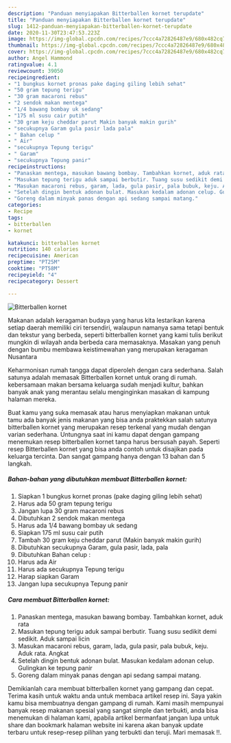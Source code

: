 ```yaml
---
description: "Panduan menyiapakan Bitterballen kornet terupdate"
title: "Panduan menyiapakan Bitterballen kornet terupdate"
slug: 1412-panduan-menyiapakan-bitterballen-kornet-terupdate
date: 2020-11-30T23:47:53.223Z
image: https://img-global.cpcdn.com/recipes/7ccc4a72826487e9/680x482cq70/bitterballen-kornet-foto-resep-utama.jpg
thumbnail: https://img-global.cpcdn.com/recipes/7ccc4a72826487e9/680x482cq70/bitterballen-kornet-foto-resep-utama.jpg
cover: https://img-global.cpcdn.com/recipes/7ccc4a72826487e9/680x482cq70/bitterballen-kornet-foto-resep-utama.jpg
author: Angel Hammond
ratingvalue: 4.1
reviewcount: 39050
recipeingredient:
- "1 bungkus kornet pronas pake daging giling lebih sehat"
- "50 gram tepung terigu"
- "30 gram macaroni rebus"
- "2 sendok makan mentega"
- "1/4 bawang bombay uk sedang"
- "175 ml susu cair putih"
- "30 gram keju cheddar parut Makin banyak makin gurih"
- "secukupnya Garam gula pasir lada pala"
- " Bahan celup "
- " Air"
- "secukupnya Tepung terigu"
- " Garam"
- "secukupnya Tepung panir"
recipeinstructions:
- "Panaskan mentega, masukan bawang bombay. Tambahkan kornet, aduk rata"
- "Masukan tepung terigu aduk sampai berbutir. Tuang susu sedikit demi sedikit. Aduk sampai licin"
- "Masukan macaroni rebus, garam, lada, gula pasir, pala bubuk, keju. Aduk rata. Angkat"
- "Setelah dingin bentuk adonan bulat. Masukan kedalam adonan celup. Gulingkan ke tepung panir"
- "Goreng dalam minyak panas dengan api sedang sampai matang."
categories:
- Recipe
tags:
- bitterballen
- kornet

katakunci: bitterballen kornet 
nutrition: 140 calories
recipecuisine: American
preptime: "PT25M"
cooktime: "PT58M"
recipeyield: "4"
recipecategory: Dessert

---
```



![Bitterballen kornet](https://img-global.cpcdn.com/recipes/7ccc4a72826487e9/680x482cq70/bitterballen-kornet-foto-resep-utama.jpg)

Makanan adalah keragaman budaya yang harus kita lestarikan karena setiap daerah memiliki ciri tersendiri, walaupun namanya sama tetapi bentuk dan tekstur yang berbeda, seperti bitterballen kornet yang kami tulis berikut mungkin di wilayah anda berbeda cara memasaknya. Masakan yang penuh dengan bumbu membawa keistimewahan yang merupakan keragaman Nusantara



Keharmonisan rumah tangga dapat diperoleh dengan cara sederhana. Salah satunya adalah memasak Bitterballen kornet untuk orang di rumah. kebersamaan makan bersama keluarga sudah menjadi kultur, bahkan banyak anak yang merantau selalu menginginkan masakan di kampung halaman mereka.

Buat kamu yang suka memasak atau harus menyiapkan makanan untuk tamu ada banyak jenis makanan yang bisa anda praktekkan salah satunya bitterballen kornet yang merupakan resep terkenal yang mudah dengan varian sederhana. Untungnya saat ini kamu dapat dengan gampang menemukan resep bitterballen kornet tanpa harus bersusah payah.
Seperti resep Bitterballen kornet yang bisa anda contoh untuk disajikan pada keluarga tercinta. Dan sangat gampang hanya dengan 13 bahan dan 5 langkah.


<!--inarticleads1-->

##### Bahan-bahan yang dibutuhkan membuat Bitterballen kornet:

1. Siapkan 1 bungkus kornet pronas (pake daging giling lebih sehat)
1. Harus ada 50 gram tepung terigu
1. Jangan lupa 30 gram macaroni rebus
1. Dibutuhkan 2 sendok makan mentega
1. Harus ada 1/4 bawang bombay uk sedang
1. Siapkan 175 ml susu cair putih
1. Tambah 30 gram keju cheddar parut (Makin banyak makin gurih)
1. Dibutuhkan secukupnya Garam, gula pasir, lada, pala
1. Dibutuhkan  Bahan celup :
1. Harus ada  Air
1. Harus ada secukupnya Tepung terigu
1. Harap siapkan  Garam
1. Jangan lupa secukupnya Tepung panir




<!--inarticleads2-->

##### Cara membuat  Bitterballen kornet:

1. Panaskan mentega, masukan bawang bombay. Tambahkan kornet, aduk rata
1. Masukan tepung terigu aduk sampai berbutir. Tuang susu sedikit demi sedikit. Aduk sampai licin
1. Masukan macaroni rebus, garam, lada, gula pasir, pala bubuk, keju. Aduk rata. Angkat
1. Setelah dingin bentuk adonan bulat. Masukan kedalam adonan celup. Gulingkan ke tepung panir
1. Goreng dalam minyak panas dengan api sedang sampai matang.




Demikianlah cara membuat bitterballen kornet yang gampang dan cepat. Terima kasih untuk waktu anda untuk membaca artikel resep ini. Saya yakin kamu bisa membuatnya dengan gampang di rumah. Kami masih mempunyai banyak resep makanan spesial yang sangat simple dan terbukti, anda bisa menemukan di halaman kami, apabila artikel bermanfaat jangan lupa untuk share dan bookmark halaman website ini karena akan banyak update terbaru untuk resep-resep pilihan yang terbukti dan teruji. Mari memasak !!. 

